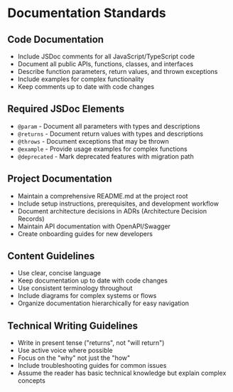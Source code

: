 # Documentation Standards

## Code Documentation

- Include JSDoc comments for all JavaScript/TypeScript code
- Document all public APIs, functions, classes, and interfaces
- Describe function parameters, return values, and thrown exceptions
- Include examples for complex functionality
- Keep comments up to date with code changes

## Required JSDoc Elements

- `@param` - Document all parameters with types and descriptions
- `@returns` - Document return values with types and descriptions
- `@throws` - Document exceptions that may be thrown
- `@example` - Provide usage examples for complex functions
- `@deprecated` - Mark deprecated features with migration path

## Project Documentation

- Maintain a comprehensive README.md at the project root
- Include setup instructions, prerequisites, and development workflow
- Document architecture decisions in ADRs (Architecture Decision Records)
- Maintain API documentation with OpenAPI/Swagger
- Create onboarding guides for new developers

## Content Guidelines

- Use clear, concise language
- Keep documentation up to date with code changes
- Use consistent terminology throughout
- Include diagrams for complex systems or flows
- Organize documentation hierarchically for easy navigation

## Technical Writing Guidelines

- Write in present tense ("returns", not "will return")
- Use active voice where possible
- Focus on the "why" not just the "how"
- Include troubleshooting guides for common issues
- Assume the reader has basic technical knowledge but explain complex concepts
